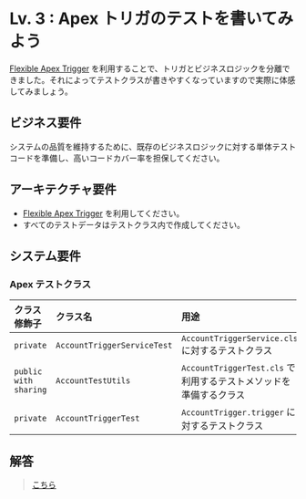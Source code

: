 # Lv. 3 : Apex トリガのテストを書いてみよう

[Flexible Apex Trigger](https://github.com/takahitomiyamoto/flexible-apex-trigger#flexible-apex-trigger) を利用することで、トリガとビジネスロジックを分離できました。それによってテストクラスが書きやすくなっていますので実際に体感してみましょう。

## ビジネス要件

システムの品質を維持するために、既存のビジネスロジックに対する単体テストコードを準備し、高いコードカバー率を担保してください。

## アーキテクチャ要件

- [Flexible Apex Trigger](https://github.com/takahitomiyamoto/flexible-apex-trigger#flexible-apex-trigger) を利用してください。
- すべてのテストデータはテストクラス内で作成してください。

## システム要件

### Apex テストクラス

| クラス修飾子          | クラス名                    | 用途                                                              | 備考 |
| :-------------------- | :-------------------------- | :---------------------------------------------------------------- | :--- |
| `private`             | `AccountTriggerServiceTest` | `AccountTriggerService.cls` に対するテストクラス                  | -    |
| `public with sharing` | `AccountTestUtils`          | `AccountTriggerTest.cls` で利用するテストメソッドを準備するクラス | -    |
| `private`             | `AccountTriggerTest`        | `AccountTrigger.trigger` に対するテストクラス                     | -    |

## 解答

> [こちら](level-03-answer.md)
